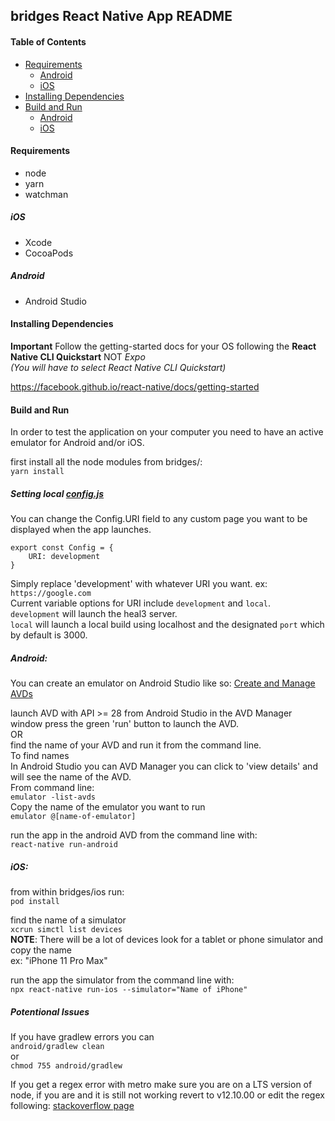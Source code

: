 ## bridges React Native App README

#### Table of Contents

* [Requirements](#Requirements)
   * [Android](#Android)
   * [iOS](#iOS)
* [Installing Dependencies](#Installing-Dependencies)
* [Build and Run ](#Build-and-Run)
   * [Android](#Android:)
   * [iOS](#iOS:)

#### Requirements

* node
* yarn
* watchman

##### iOS
* Xcode
* CocoaPods

##### Android
* Android Studio

#### Installing Dependencies
**Important** Follow the getting-started docs for your OS following the **React Native CLI Quickstart** NOT _Expo_\
_(You will have to select React Native CLI Quickstart)_

https://facebook.github.io/react-native/docs/getting-started

#### Build and Run 
In order to test the application on your computer you need to have an active emulator for Android and/or iOS.

first install all the node modules from bridges/:\
`yarn install`

##### Setting local [config.js](config.js) 
You can change the Config.URI field to any custom page you want to be displayed when the app launches.
```
export const Config = {
	URI: development
}
```

Simply replace 'development' with whatever URI you want. ex: `https://google.com`\
Current variable options for URI include `development` and `local`.\
`development` will launch the heal3 server.\
`local` will launch a local build using localhost and the designated `port` which by default is 3000.

##### Android: 
You can create an emulator on Android Studio like so: [Create and Manage AVDs](https://developer.android.com/studio/run/managing-avds)

launch AVD with API >= 28 
from Android Studio in the AVD Manager window press the green 'run' button to launch the AVD.\
OR\
find the name of your AVD and run it from the command line.\
To find names\
In Android Studio you can AVD Manager you can click to 'view details' and will see the name of the AVD.\
From command line:\
`emulator -list-avds`\
Copy the name of the emulator you want to run\
`emulator @[name-of-emulator]`

run the app in the android AVD from the command line with:\
`react-native run-android`

##### iOS: 
from within bridges/ios run:\
`pod install`

find the name of a simulator\
`xcrun simctl list devices`\
**NOTE**: There will be a lot of devices look for a tablet or phone simulator and copy the name\
ex: "iPhone 11 Pro Max"

run the app the simulator from the command line with:\
`npx react-native run-ios --simulator="Name of iPhone"`

##### Potentional Issues
If you have gradlew errors you can\
`android/gradlew clean`\
or\
`chmod 755 android/gradlew`

If you get a regex error with metro make sure you are on a LTS version of node, if you are and it is still not working revert to v12.10.00 or edit the regex following:
[stackoverflow page](https://stackoverflow.com/questions/58120990/how-to-resolve-the-error-on-react-native-start/58122821#58122821)
